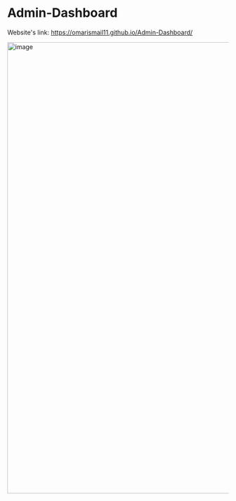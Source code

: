 # Admin-Dashboard
Website's link: https://omarismail11.github.io/Admin-Dashboard/

<img width="1918" height="1029" alt="image" src="https://github.com/user-attachments/assets/e239642c-fc60-4482-9c80-2d3dcb2103dc" />
